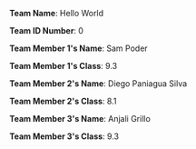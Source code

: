 **Team Name**: Hello World

**Team ID Number**: 0


**Team Member 1's Name**: Sam Poder

**Team Member 1's Class**: 9.3


**Team Member 2's Name**: Diego Paniagua Silva

**Team Member 2's Class**: 8.1


**Team Member 3's Name**: Anjali Grillo

**Team Member 3's Class**: 9.3

